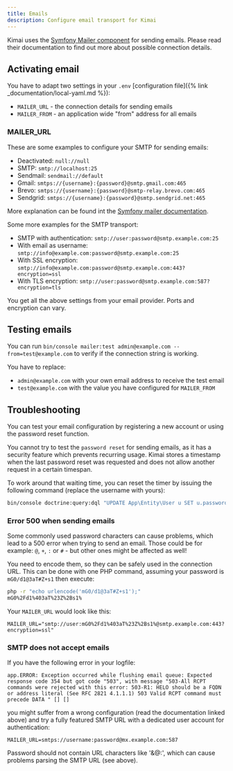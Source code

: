 ```yaml
---
title: Emails
description: Configure email transport for Kimai
---
```


Kimai uses the [Symfony Mailer component](https://symfony.com/doc/current/mailer.html) for sending emails. 
Please read their documentation to find out more about possible connection details.

## Activating email

You have to adapt two settings in your `.env` [configuration file]({% link _documentation/local-yaml.md %}):

- `MAILER_URL` - the connection details for sending emails
- `MAILER_FROM` - an application wide "from" address for all emails

### MAILER_URL

These are some examples to configure your SMTP for sending emails: 

- Deactivated: `null://null`
- SMTP: `smtp://localhost:25`
- Sendmail: `sendmail://default`
- Gmail: `smtps://{username}:{password}@smtp.gmail.com:465`
- Brevo: `smtps://{username}:{password}@smtp-relay.brevo.com:465`
- Sendgrid: `smtps://{username}:{password}@smtp.sendgrid.net:465`

More explanation can be found int the [Symfony mailer documentation](https://symfony.com/doc/current/mailer.html).

Some more examples for the SMTP transport:

- SMTP with authentication: `smtp://user:password@smtp.example.com:25`
- With email as username: `smtp://info@example.com:password@smtp.example.com:25`
- With SSL encryption: `smtp://info@example.com:password@smtp.example.com:443?encryption=ssl`
- With TLS encryption: `smtp://user:password@smtp.example.com:587?encryption=tls`

You get all the above settings from your email provider. Ports and encryption can vary. 

## Testing emails

You can run `bin/console mailer:test admin@example.com --from=test@example.com` to verify if the connection string is working.

You have to replace:
- `admin@example.com` with your own email address to receive the test email 
- `test@example.com` with the value you have configured for `MAILER_FROM`

## Troubleshooting

You can test your email configuration by registering a new account or using the password reset function.

You cannot try to  test the `password reset` for sending emails, as it has a security feature which prevents recurring usage. 
Kimai stores a timestamp when the last password reset was requested and does not allow another request in a certain timespan.

To work around that waiting time, you can reset the timer by issuing the following command (replace the username with yours):
```bash
bin/console doctrine:query:dql "UPDATE App\Entity\User u SET u.passwordRequestedAt = null WHERE u.username = 'anna_admin'"
```

### Error 500 when sending emails 

Some commonly used password characters can cause problems, which lead to a 500 error when trying to send an email. 
Those could be for example: `@`, `+`, `:` or `#` - but other ones might be affected as well!

You need to encode them, so they can be safely used in the connection URL. 
This can be done with one PHP command, assuming your password is `mG0/d1@3aT#Z+s1` then execute:

```bash
php -r "echo urlencode('mG0/d1@3aT#Z+s1');"
mG0%2Fd1%403aT%23Z%2Bs1%
```

Your `MAILER_URL` would look like this:
```
MAILER_URL="smtp://user:mG0%2Fd1%403aT%23Z%2Bs1%@smtp.example.com:443?encryption=ssl"
```

### SMTP does not accept emails

If you have the following error in your logfile:
```
app.ERROR: Exception occurred while flushing email queue: Expected response code 354 but got code "503", with message "503-All RCPT commands were rejected with this error: 503-R1: HELO should be a FQDN or address literal (See RFC 2821 4.1.1.1) 503 Valid RCPT command must precede DATA " [] []
```
you might suffer from a wrong configuration (read the documentation linked above) and try a fully featured SMTP URL with a dedicated user account for authentication:  
```
MAILER_URL=smtps://username:password@mx.example.com:587
```
Password should not contain URL characters like '&@:', which can cause problems parsing the SMTP URL (see above). 
